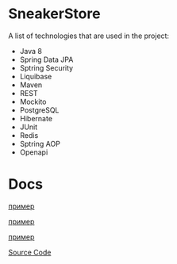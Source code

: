 # SneakerStore

A list of technologies that are used in the project:

+ Java 8
+ Spring Data JPA
+ Sptring Security
+ Liquibase
+ Maven
+ REST
+ Mockito
+ PostgreSQL
+ Hibernate
+ JUnit
+ Redis
+ Sptring AOP
+ Openapi

Docs
====

[пример](http://example.com/ "Необязательная подсказка")

[пример](http://example.com/ "Необязательная подсказка")

[пример](http://example.com/ "Необязательная подсказка")

[Source Code](https://github.com/VadimBelyaev02/SneakerStore/tree/master/src "Необязательная подсказка")
